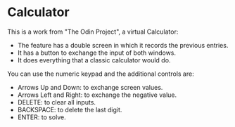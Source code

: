 # Calculator
This is a work from "The Odin Project", a virtual Calculator:
- The feature has a double screen in which it records the previous entries.
- It has a button to exchange the input of both windows.
- It does everything that a classic calculator would do.

You can use the numeric keypad and the additional controls are:
- Arrows Up and Down: to exchange screen values.
- Arrows Left and Right: to exchange the negative value.
- DELETE: to clear all inputs.
- BACKSPACE: to delete the last digit.
- ENTER: to solve.